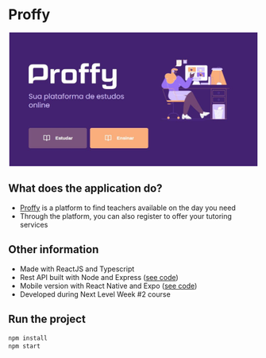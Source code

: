 # Proffy

<p align="center">

  <img width="500" src="https://github.com/alinenaoe/proffy/blob/master/src/assets/images/proffy_landing.JPG">

</p>



## What does the application do?

* [Proffy](https://proffyeducation.vercel.app/) is a platform to find teachers available on the day you need
* Through the platform, you can also register to offer your tutoring services

## Other information

* Made with ReactJS and Typescript
* Rest API built with Node and Express ([see code](https://github.com/alinenaoe/proffy-backend))
* Mobile version with React Native and Expo ([see code](https://github.com/alinenaoe/proffy-mobile))
* Developed during Next Level Week #2 course

## Run the project

```
npm install
npm start
```

